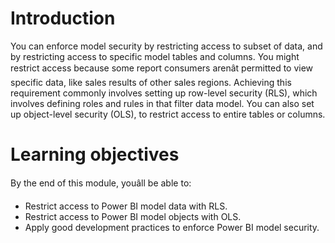 
# 
# Introduction

You can enforce model security by restricting access to subset of data, and by restricting access to specific model tables and columns. You might restrict access because some report consumers arenât permitted to view specific data, like sales results of other sales regions. Achieving this requirement commonly involves setting up row-level security (RLS), which involves defining roles and rules in that filter data model. You can also set up object-level security (OLS), to restrict access to entire tables or columns.

## 
# Learning objectives

By the end of this module, youâll be able to:

- Restrict access to Power BI model data with RLS.
- Restrict access to Power BI model objects with OLS.
- Apply good development practices to enforce Power BI model security.



